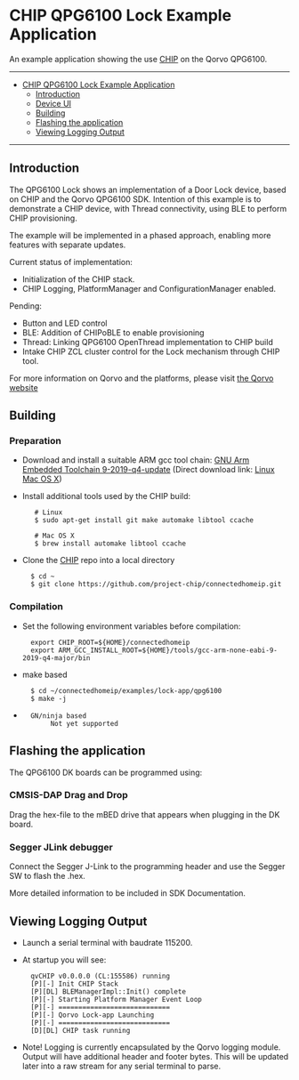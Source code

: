 # CHIP QPG6100 Lock Example Application

An example application showing the use
[CHIP](https://github.com/project-chip/connectedhomeip) on the Qorvo QPG6100.

<hr>

-   [CHIP QPG6100 Lock Example Application](#chip-qpg6100-lock-example-application)
    -   [Introduction](#introduction)
    -   [Device UI](#device-ui)
    -   [Building](#building)
    -   [Flashing the application](#flashing-the-application)
    -   [Viewing Logging Output](#viewing-logging-output)

<hr>

<a name="introduction"></a>

## Introduction

The QPG6100 Lock shows an implementation of a Door Lock device, based on CHIP
and the Qorvo QPG6100 SDK. Intention of this example is to demonstrate a CHIP
device, with Thread connectivity, using BLE to perform CHIP provisioning.

The example will be implemented in a phased approach, enabling more features
with separate updates.

Current status of implementation:

-   Initialization of the CHIP stack.
-   CHIP Logging, PlatformManager and ConfigurationManager enabled.

Pending:

-   Button and LED control
-   BLE: Addition of CHIPoBLE to enable provisioning
-   Thread: Linking QPG6100 OpenThread implementation to CHIP build
-   Intake CHIP ZCL cluster control for the Lock mechanism through CHIP tool.

For more information on Qorvo and the platforms, please visit
[the Qorvo website](www.qorvo.com)

<a name="building"></a>

## Building

### Preparation

-   Download and install a suitable ARM gcc tool chain:
    [GNU Arm Embedded Toolchain 9-2019-q4-update](https://developer.arm.com/tools-and-software/open-source-software/developer-tools/gnu-toolchain/gnu-rm/downloads)
    (Direct download link:
    [Linux](https://armkeil.blob.core.windows.net/developer/Files/downloads/gnu-rm/9-2019q4/gcc-arm-none-eabi-9-2019-q4-major-x86_64-linux.tar.bz2)
    [Mac OS X](https://armkeil.blob.core.windows.net/developer/Files/downloads/gnu-rm/9-2019q4/gcc-arm-none-eabi-9-2019-q4-major-mac.tar.bz2))

*   Install additional tools used by the CHIP build:

           # Linux
           $ sudo apt-get install git make automake libtool ccache

           # Mac OS X
           $ brew install automake libtool ccache

-   Clone the [CHIP](https://github.com/project-chip/connectedhomeip) repo into
    a local directory

          $ cd ~
          $ git clone https://github.com/project-chip/connectedhomeip.git

### Compilation

-   Set the following environment variables before compilation:

          export CHIP_ROOT=${HOME}/connectedhomeip
          export ARM_GCC_INSTALL_ROOT=${HOME}/tools/gcc-arm-none-eabi-9-2019-q4-major/bin

*   make based

          $ cd ~/connectedhomeip/examples/lock-app/qpg6100
          $ make -j

*       GN/ninja based
             Not yet supported

<a name="flashing-the-application"></a>

## Flashing the application

The QPG6100 DK boards can be programmed using:

### CMSIS-DAP Drag and Drop

Drag the hex-file to the mBED drive that appears when plugging in the DK board.

### Segger JLink debugger

Connect the Segger J-Link to the programming header and use the Segger SW to
flash the .hex.

More detailed information to be included in SDK Documentation.

<a name="viewing-logging-output"></a>

## Viewing Logging Output

-   Launch a serial terminal with baudrate 115200.
-   At startup you will see:

          qvCHIP v0.0.0.0 (CL:155586) running
          [P][-] Init CHIP Stack
          [P][DL] BLEManagerImpl::Init() complete
          [P][-] Starting Platform Manager Event Loop
          [P][-] ============================
          [P][-] Qorvo Lock-app Launching
          [P][-] ============================
          [D][DL] CHIP task running

-   Note! Logging is currently encapsulated by the Qorvo logging module. Output
    will have additional header and footer bytes. This will be updated later
    into a raw stream for any serial terminal to parse.
